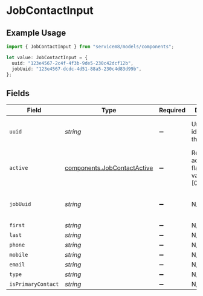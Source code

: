 # JobContactInput

## Example Usage

```typescript
import { JobContactInput } from "servicem8/models/components";

let value: JobContactInput = {
  uuid: "123e4567-2c4f-4f3b-9de5-230c42dcf12b",
  jobUuid: "123e4567-dcdc-4d51-88a5-230c4d83d99b",
};
```

## Fields

| Field                                                                      | Type                                                                       | Required                                                                   | Description                                                                | Example                                                                    |
| -------------------------------------------------------------------------- | -------------------------------------------------------------------------- | -------------------------------------------------------------------------- | -------------------------------------------------------------------------- | -------------------------------------------------------------------------- |
| `uuid`                                                                     | *string*                                                                   | :heavy_minus_sign:                                                         | Unique identifier for this record                                          | 123e4567-2c4f-4f3b-9de5-230c42dcf12b                                       |
| `active`                                                                   | [components.JobContactActive](../../models/components/jobcontactactive.md) | :heavy_minus_sign:                                                         | Record active/deleted flag.  Valid values are [0,1]                        |                                                                            |
| `jobUuid`                                                                  | *string*                                                                   | :heavy_minus_sign:                                                         | N/A                                                                        | 123e4567-dcdc-4d51-88a5-230c4d83d99b                                       |
| `first`                                                                    | *string*                                                                   | :heavy_minus_sign:                                                         | N/A                                                                        |                                                                            |
| `last`                                                                     | *string*                                                                   | :heavy_minus_sign:                                                         | N/A                                                                        |                                                                            |
| `phone`                                                                    | *string*                                                                   | :heavy_minus_sign:                                                         | N/A                                                                        |                                                                            |
| `mobile`                                                                   | *string*                                                                   | :heavy_minus_sign:                                                         | N/A                                                                        |                                                                            |
| `email`                                                                    | *string*                                                                   | :heavy_minus_sign:                                                         | N/A                                                                        |                                                                            |
| `type`                                                                     | *string*                                                                   | :heavy_minus_sign:                                                         | N/A                                                                        |                                                                            |
| `isPrimaryContact`                                                         | *string*                                                                   | :heavy_minus_sign:                                                         | N/A                                                                        |                                                                            |